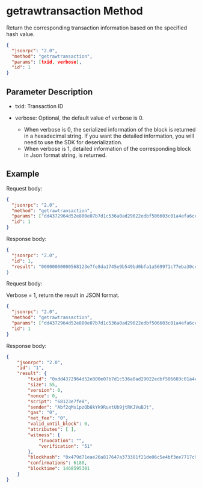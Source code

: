 ﻿# getrawtransaction Method

Return the corresponding transaction information based on the specified hash value.

```json
{
  "jsonrpc": "2.0",
  "method": "getrawtransaction",
  "params": [txid, verbose],
  "id": 1
}
```



## Parameter Description

* txid: Transaction ID

* verbose: Optional, the default value of verbose is 0. 
  * When verbose is 0, the serialized information of the block is returned in a hexadecimal string. If you want the detailed information, you will need to use the SDK for deserialization. 
  * When verbose is 1, detailed information of the corresponding block in Json format string, is returned.

## Example

Request body:

```json
{
  "jsonrpc": "2.0",
  "method": "getrawtransaction",
  "params": ["dd4372964d52e800e07b7d1c536a0ad29022edbf506603c01a4efa6cc0b4e1c6"],
  "id": 1
}
```

Response body:

```json
{
  "jsonrpc": "2.0",
  "id": 1,
  "result": "00000000000568123e7fe8da1745e9b549bd0bfa1a569971c77eba30cd5a4b000000000000000000000000000000000000000000000151""
}
```

Request body:

Verbose = 1, return the result in JSON format.

```json
{
  "jsonrpc": "2.0",
  "method": "getrawtransaction",
  "params": ["dd4372964d52e800e07b7d1c536a0ad29022edbf506603c01a4efa6cc0b4e1c6", 1],
  "id": 1
}
```

Response body:

```json
{
    "jsonrpc": "2.0", 
    "id": "1", 
    "result": {
        "txid": "0xdd4372964d52e800e07b7d1c536a0ad29022edbf506603c01a4efa6cc0b4e1c6", 
        "size": 55, 
        "version": 0, 
        "nonce": 0, 
        "script": "68123e7fe8", 
        "sender": "Abf2qMs1pzQb8kYk9RuxtUb9jtRKJVuBJt", 
        "gas": "0", 
        "net_fee": "0", 
        "valid_until_block": 0, 
        "attributes": [ ], 
        "witness": {
            "invocation": "", 
            "verification": "51"
        }, 
        "blockhash": "0x479d71eae26a817647a373381f21de06c5e4bf3ee7717c948f006ce8e25441be", 
        "confirmations": 6180, 
        "blocktime": 1468595301
    }
}
```
